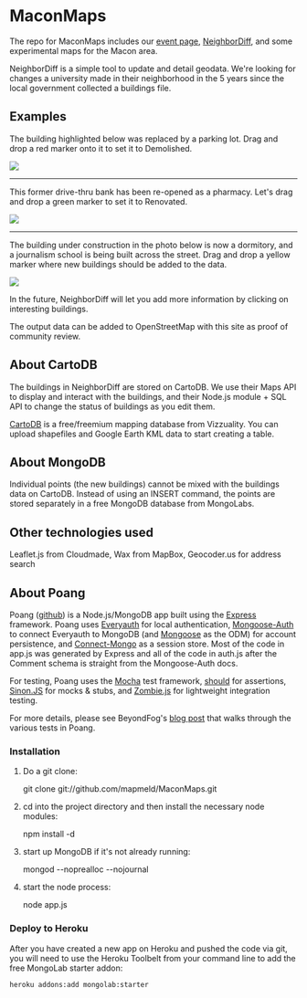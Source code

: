 # MaconMaps

The repo for MaconMaps includes our <a href="http://maconmaps.com">event page</a>, <a href="http://maconmaps.heroku.com">NeighborDiff</a>, and some experimental maps for the Macon area.

NeighborDiff is a simple tool to update and detail geodata. We're looking for changes a university made in their neighborhood in the 5 years since the local government collected a buildings file.

## Examples

The building highlighted below was replaced by a parking lot. Drag and drop a red marker onto it to set it to Demolished.

<img src="http://i.imgur.com/LtC9E.png"/>

<hr/>

This former drive-thru bank has been re-opened as a pharmacy. Let's drag and drop a green marker to set it to Renovated.

<img src="http://i.imgur.com/68fpv.png"/>

<hr/>

The building under construction in the photo below is now a dormitory, and a journalism school is being built across the street. Drag and drop a yellow marker where new buildings should be added to the data.

<img src="http://i.imgur.com/iNxUD.png"/>

In the future, NeighborDiff will let you add more information by clicking on interesting buildings.

The output data can be added to OpenStreetMap with this site as proof of community review.

## About CartoDB

The buildings in NeighborDiff are stored on CartoDB. We use their Maps API to display and interact with the buildings, and their Node.js module + SQL API to change the status of buildings as you edit them.

<a href="http://cartodb.com">CartoDB</a> is a free/freemium mapping database from Vizzuality. You can upload shapefiles and Google Earth KML data to start creating a table.

## About MongoDB

Individual points (the new buildings) cannot be mixed with the buildings data on CartoDB. Instead of using an INSERT command, the points are stored separately in a free MongoDB database from MongoLabs.

## Other technologies used

Leaflet.js from Cloudmade, Wax from MapBox, Geocoder.us for address search

## About Poang

Poang ([github](https://github.com/BeyondFog/Poang)) is a Node.js/MongoDB app built using the [Express](http://expressjs.com/) framework. Poang uses [Everyauth](http://everyauth.com/) for local authentication, [Mongoose-Auth](https://github.com/bnoguchi/mongoose-auth) to connect Everyauth to MongoDB (and [Mongoose](http://mongoosejs.com/) as the ODM) for account persistence, and [Connect-Mongo](https://github.com/kcbanner/connect-mongo) as a session store. Most of the code in app.js was generated by Express and all of the code in auth.js after the Comment schema is straight from the Mongoose-Auth docs.

For testing, Poang uses the [Mocha](http://mochajs.org/) test framework, [should](https://github.com/visionmedia/should.js) for assertions, [Sinon.JS](http://sinonjs.org/) for mocks & stubs, and [Zombie.js](http://zombie.labnotes.org/) for lightweight integration testing.

For more details, please see BeyondFog's [blog post](http://blog.beyondfog.com/?p=222) that walks through the various tests in Poang.

### Installation
 
1) Do a git clone:

    git clone git://github.com/mapmeld/MaconMaps.git
    
2) cd into the project directory and then install the necessary node modules:

    npm install -d

3) start up MongoDB if it's not already running:
  
    mongod --noprealloc --nojournal
    
4) start the node process:

    node app.js

### Deploy to Heroku

After you have created a new app on Heroku and pushed the code via git, you will need to use the Heroku Toolbelt from your command line to add the free MongoLab starter addon:

    heroku addons:add mongolab:starter
